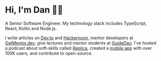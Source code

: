 # Hi, I'm Dan 👋🏻

A Senior Software Engineer. My technology stack includes TypeScript, React, Kotlin and Node.js.

I write articles on [Dev.to](https://dev.to/dsitdikov) and [Hackernoon](https://hackernoon.com/u/dsitdikov), 
mentor developers at [GetMentor.dev](https://getmentor.dev/mentor/daniil-sitdikov-1781), give lectures and 
mentor students at [GuideDao](https://guidedao.xyz/). I've hosted a podcast about soft-skills called 
[Replica](https://replica-podcast.ru/), created a [mobile app](https://apps.apple.com/ru/app/реплика-вопросы-для-беседы/id1597619469) 
with over 100K users, and contribute to open-source.
